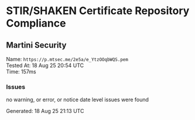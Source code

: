 # STIR/SHAKEN Certificate Repository Compliance

## Martini Security

Name: `https://p.mtsec.me/2e5a/e_YtzOOqbWQS.pem`\
Tested At: 18 Aug 25 20:54 UTC\
Time: 157ms

### Issues

no warning, or error, or notice date level issues were found

Generated: 18 Aug 25 21:13 UTC